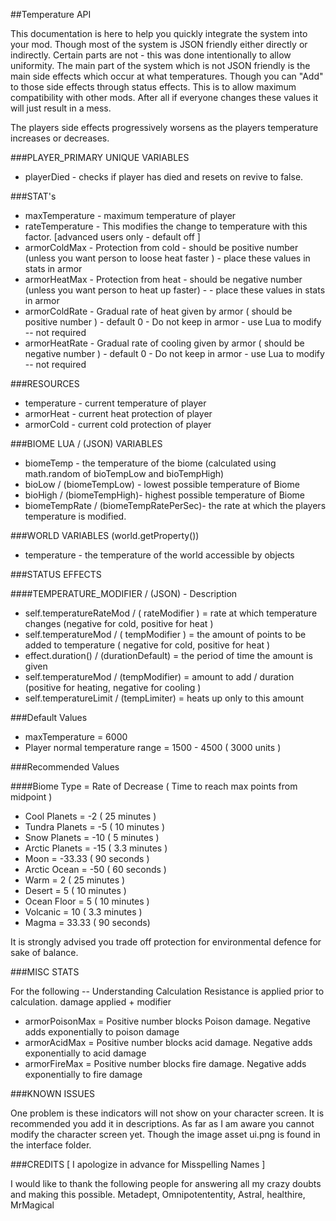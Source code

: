 ##Temperature API

This documentation is here to help you quickly integrate the system into your mod.
Though most of the system is JSON friendly either directly or indirectly. Certain parts are not - this was done intentionally to allow uniformity.
The main part of the system which is not JSON friendly is the main side effects which occur at what temperatures. Though you can "Add" to those side effects through status effects. This is to allow maximum compatibility with other mods. After all if everyone changes these values it will just result in a mess. 

The players side effects progressively worsens as the players temperature increases or decreases. 

###PLAYER_PRIMARY UNIQUE VARIABLES
* playerDied - checks if player has died and resets on revive to false.

###STAT's

* maxTemperature - maximum temperature of player
* rateTemperature - This modifies the change to temperature with this factor. [advanced users only - default off ]
* armorColdMax - Protection from cold - should be positive number (unless you want person to loose heat faster ) - place these values in stats in armor
* armorHeatMax - Protection from heat - should be negative number (unless you want person to heat up faster) - - place these values in stats in armor
* armorColdRate - Gradual rate of heat given by armor ( should be positive number ) - default 0 - Do not keep in armor - use Lua to modify -- not required
* armorHeatRate - Gradual rate of cooling given by armor ( should be negative number ) - default 0 - Do not keep in armor - use Lua to modify -- not required

###RESOURCES

* temperature - current temperature of player
* armorHeat - current heat protection of player
* armorCold - current cold protection of player

###BIOME LUA / (JSON) VARIABLES

* biomeTemp - the temperature of the biome (calculated using math.random of bioTempLow and bioTempHigh)
* bioLow / (biomeTempLow) - lowest possible temperature of Biome 
* bioHigh / (biomeTempHigh)- highest possible temperature of Biome
* biomeTempRate / (biomeTempRatePerSec)- the rate at which the players temperature is modified.

###WORLD VARIABLES (world.getProperty())

* temperature - the temperature of the world accessible by objects

###STATUS EFFECTS

####TEMPERATURE_MODIFIER / (JSON) - Description

* self.temperatureRateMod / ( rateModifier ) = rate at which temperature changes (negative for cold, positive for heat )
*  self.temperatureMod / ( tempModifier ) = the amount of points to be added to temperature ( negative for cold, positive for heat )
* effect.duration() / (durationDefault) = the period of time the amount is given
* self.temperatureMod / (tempModifier) = amount to add / duration (positive for heating, negative for cooling )
* self.temperatureLimit / (tempLimiter) = heats up only to this amount




###Default Values

* maxTemperature = 6000 
* Player normal temperature range = 1500 - 4500 ( 3000 units )

###Recommended Values

####Biome Type = Rate of Decrease ( Time to reach max points from midpoint )
* Cool Planets = -2 ( 25 minutes )
* Tundra Planets = -5 ( 10 minutes )
* Snow Planets = -10 ( 5 minutes ) 
* Arctic Planets = -15 ( 3.3 minutes ) 
* Moon = -33.33 ( 90 seconds ) 
* Arctic Ocean = -50 ( 60 seconds )
* Warm = 2 ( 25 minutes )
* Desert = 5 ( 10 minutes )
* Ocean Floor = 5 ( 10 minutes )
* Volcanic = 10 ( 3.3 minutes )
* Magma = 33.33 ( 90 seconds)

It is strongly advised you trade off protection for environmental defence for sake of balance. 

###MISC STATS

For the following -- Understanding Calculation
Resistance is applied prior to calculation. damage applied + modifier
* armorPoisonMax = Positive number blocks Poison damage. Negative adds exponentially to poison damage
* armorAcidMax = Positive number blocks acid damage. Negative adds exponentially to acid damage
* armorFireMax = Positive number blocks fire damage. Negative adds exponentially to fire damage

###KNOWN ISSUES

One problem is these indicators will not show on your character screen. It is recommended you add it in descriptions. 
As far as I am aware you cannot modify the character screen yet. Though the image asset ui.png is found in the interface folder.

###CREDITS [ I apologize in advance for Misspelling Names ]

I would like to thank the following people for answering all my crazy doubts and making this possible.
Metadept, Omnipotententity, Astral, healthire, MrMagical
